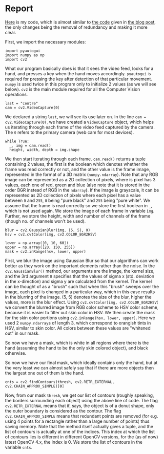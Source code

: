 # Report

[Here](https://github.com/Zark84010/opencv-report/blob/master/play_game.py) is my code, which is almost similar to [the code](https://github.com/jatinparab98/HandDino/blob/master/camera.py) given in [the blog post](https://medium.com/@sulphurgfx/playing-chromes-dinosaur-game-using-computer-vision-105da2f3114f), the only changes being the removal of redundancy and making it more clear.

First, we import the necessary modules:
```
import pyautogui
import numpy as np
import cv2
```
What our program basically does is that it sees the video feed, looks for a hand, and presses a key when the hand moves accordingly. `pyautogui` is required for pressing the key after detection of that particular movement. `numpy` is used twice in this program only to initialize 2 values (as we will see below). `cv2` is the main module required for all the Computer Vision operations.

```
last = "centre"
cam = cv2.VideoCapture(0)
```
We declared a string `last`, we will see its use later on. In the line `cam = cv2.VideoCapture(0)`, we have created a `VideoCapture` object, which helps us iterating through each frame of the video feed captured by the camera. The `0` refers to the primary camera (web cam for most devices).

```
while True:
  _, img = cam.read()
  height, width, depth = img.shape
 ```
We then start iterating through each frame.
`cam.read()` returns a tuple containing 2 values, the first is the boolean which denotes whether the frame was read correctly or not, and the other value is the frame image, represented in the format of a 3D matrix (`numpy.ndarray`). Note that any RGB image can be represented as a 2D collection of pixels, where is pixel has 3 values, each one of red, green and blue (also note that it is stored in the order BGR instead of RGB in the `ndarray`). If the image is grayscale, it can be represented as 2D collection of pixels where each pixel has a value between `0` and `255`, `0` being "pure black" and `255` being "pure white". We assume that the frame is read correctly so we store the first boolean in `_`, which is not used again. We store the image of each frame in variable `img`. Further, we store the height, width and number of channels of the frame (though no. of channels won't be used).

```
blur = cv2.GaussianBlur(img, (5, 5), 0)
hsv = cv2.cvtColor(img, cv2.COLOR_BGR2HSV)

lower = np.array([0, 10, 60])
upper = np.array([20, 150, 255])
mask = cv2.inRange(hsv, lower, upper)
```
First, we blur the image using Gaussian Blur so that our algorithms can work better as they work on the important elements rather than the noise. In the `cv2.GaussianBlur()` method, our arguments are the image, the kernel size, and the 3rd argument `0` specifies that the values of sigma x (std. deviation in the x-direction) and sigma y are calculated from the kernel. The kernel can be thought of as a "brush" such that when this "brush" sweeps over the image, each pixel is changed in a particular way, which in this case results in the blurring of the image. (5, 5) denotes the size of the blur, higher the values, more is the blur effect.
Using `cv2.cvtColor(img, cv2.COLOR_BGR2HSV)` we convert the blurred image from RGB color scheme to HSV color scheme, because it is easier to filter out skin color in HSV. We then create the mask for the skin color portions using `cv2.inRange(hsv, lower, upper)`. Here we used 2 `numpy.ndarray`s of length 3, which correspond to orangish tints in HSV, similar to skin color. All colors between these values are "whitened out" in our mask.

So now we have a mask, which is white in all regions where there is the hand (assuming the hand to be the only skin colored object), and black otherwise.

So now we have our final mask, which ideally contains only the hand, but at the very least we can almost safely say that if there are more objects then the largest one out of them is the hand. 
```
cnts = cv2.findContours(thresh, cv2.RETR_EXTERNAL, cv2.CHAIN_APPROX_SIMPLE)[0]
```
Now, from our mask `thresh`, we get our list of contours (roughly speaking, the borders surrounding each object) using the above line of code. The flag `cv2.RETR_EXTERNAL` means that if, says, the object is of a donut shape, only the outer boundary is considered as the contour. The flag `cv2.CHAIN_APPROX_SIMPLE` means that redundant points are removed (for e.g. using 4 points for a rectangle rather than a large number of points) thus saving memory. Note that the method itself actually gives a tuple, and the list of contours is actually at one of the indices. This index at which the list of contours lies is different in different OpenCV versions, for the (as of now) latest OpenCV 4.x, the index is 0. We store the list of contours in the variable `cnts`.

